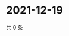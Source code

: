 # 2021-12-19

共 0 条

<!-- BEGIN WEIBO -->
<!-- 最后更新时间 Sun Dec 19 2021 08:44:16 GMT+0800 (China Standard Time) -->

<!-- END WEIBO -->
